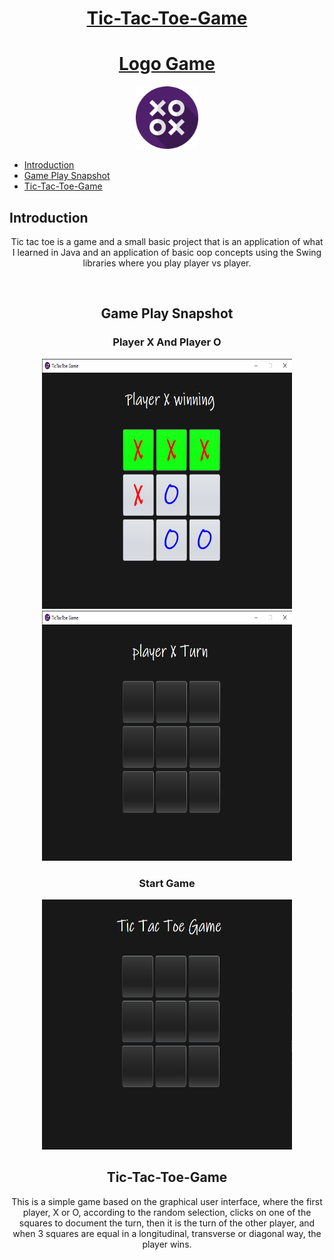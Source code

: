 
<div align="center">
  <a href="https://github.com/MALEK-FRAIJ/Tic-Tac-Toe-Game.git">
  
# Tic-Tac-Toe-Game

# Logo Game

<img src="/images/tic-tac-toe.png" alt="product" width="100px" height="100px" />



</div>

<div>

- [Introduction](#introduction)
- [Game Play Snapshot](#game-play-snapshot)
- [Tic-Tac-Toe-Game](#tic-tac-toe-game)

## Introduction

<p align="center">Tic tac toe is a game and a small basic project that is an application of what I learned in Java and an application of basic oop concepts using the Swing libraries where you play player vs player.</p>


</div>

<div  style="display: inline_block;" align="center"><br>

## Game Play Snapshot 

### Player X And Player O

<img src="/images/TicTacToe Game player x win.png" alt="product" width="400px" height="400px" />

<img src="/images/TicTacToe Game 2start game.png" alt="product" width="400px" height="400px" />

### Start Game 

<img src="/images/Tic-Tac-Toe 1.png" alt="start Game" width="400px" height="400px" />





</div>

<div align="center">

## Tic-Tac-Toe-Game

This is a simple game based on the graphical user interface, where the first player, X or O, according to the random selection, clicks on one of the squares to document the turn, then it is the turn of the other player, and when 3 squares are equal in a longitudinal, transverse or diagonal way, the player wins.
</div>
